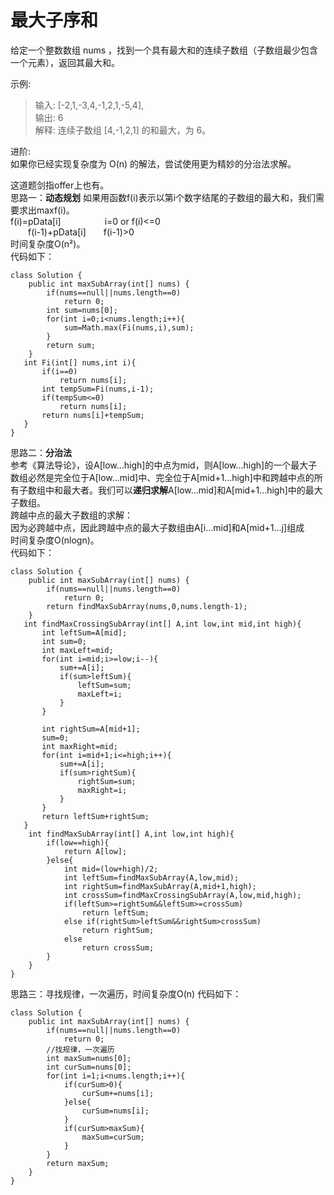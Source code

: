 # 最大子序和
给定一个整数数组 nums ，找到一个具有最大和的连续子数组（子数组最少包含一个元素），返回其最大和。

示例:  
> 输入: [-2,1,-3,4,-1,2,1,-5,4],  
输出: 6  
解释: 连续子数组 [4,-1,2,1] 的和最大，为 6。  

进阶:  
    如果你已经实现复杂度为 O(n) 的解法，尝试使用更为精妙的分治法求解。

这道题剑指offer上也有。  
思路一：**动态规划**
如果用函数f(i)表示以第i个数字结尾的子数组的最大和，我们需要求出maxf(i)。  
f(i)=pData[i]&emsp;&emsp;&emsp;&emsp;&emsp;i=0 or f(i)<=0  
&emsp;&emsp;f(i-1)+pData[i]&emsp;&emsp;f(i-1)>0    
时间复杂度O(n²)。  
代码如下：  
```
class Solution {
    public int maxSubArray(int[] nums) {
        if(nums==null||nums.length==0)
            return 0;
        int sum=nums[0];
        for(int i=0;i<nums.length;i++){
            sum=Math.max(Fi(nums,i),sum);
        }
        return sum;
    }
   int Fi(int[] nums,int i){
       if(i==0)
           return nums[i];
       int tempSum=Fi(nums,i-1);
       if(tempSum<=0)
           return nums[i];
       return nums[i]+tempSum;
   }
}
```  
思路二：**分治法**   
参考《算法导论》，设A[low...high]的中点为mid，则A[low...high]的一个最大子数组必然是完全位于A[low...mid]中、完全位于A[mid+1...high]中和跨越中点的所有子数组中和最大者。我们可以**递归求解**A[low...mid]和A[mid+1...high]中的最大子数组。  
跨越中点的最大子数组的求解：  
因为必跨越中点，因此跨越中点的最大子数组由A[i...mid]和A[mid+1...j]组成  
时间复杂度O(nlogn)。  
代码如下：  
```
class Solution {
    public int maxSubArray(int[] nums) {
        if(nums==null||nums.length==0)
            return 0;
        return findMaxSubArray(nums,0,nums.length-1);
    }
   int findMaxCrossingSubArray(int[] A,int low,int mid,int high){
       int leftSum=A[mid];
       int sum=0;
       int maxLeft=mid;
       for(int i=mid;i>=low;i--){
           sum+=A[i];
           if(sum>leftSum){
               leftSum=sum;
               maxLeft=i;
           } 
       }
       
       int rightSum=A[mid+1];
       sum=0;
       int maxRight=mid;
       for(int i=mid+1;i<=high;i++){
           sum+=A[i];
           if(sum>rightSum){
               rightSum=sum;
               maxRight=i;
           }    
       }
       return leftSum+rightSum;
   }
    int findMaxSubArray(int[] A,int low,int high){
        if(low==high){
            return A[low];
        }else{
            int mid=(low+high)/2;
            int leftSum=findMaxSubArray(A,low,mid);
            int rightSum=findMaxSubArray(A,mid+1,high);
            int crossSum=findMaxCrossingSubArray(A,low,mid,high);
            if(leftSum>=rightSum&&leftSum>=crossSum)
                return leftSum;
            else if(rightSum>leftSum&&rightSum>crossSum)
                return rightSum;
            else
                return crossSum;
        }
    }
}
```
思路三：寻找规律，一次遍历，时间复杂度O(n)
代码如下：
```
class Solution {
    public int maxSubArray(int[] nums) {
        if(nums==null||nums.length==0)
            return 0;
        //找规律，一次遍历
        int maxSum=nums[0];
        int curSum=nums[0];
        for(int i=1;i<nums.length;i++){
            if(curSum>0){
                curSum+=nums[i];
            }else{
                curSum=nums[i];
            }
            if(curSum>maxSum){
                maxSum=curSum;
            }
        }
        return maxSum;
    }
}
```
